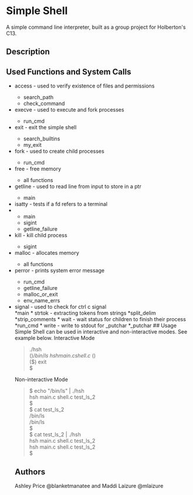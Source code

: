# Simple Shell
A simple command line interpreter, built as a group project for Holberton's
C13.

## Description

## Used Functions and System Calls
<ul><li> access - used to verify existence of files and permissions</li>
<ul><li>search_path</li>
<li>check_command</li>
</ul>
<li>execve - used to execute and fork processes</li>
<ul><li>run_cmd</li></ul>
<li>exit - exit the simple shell</li>
<ul><li>search_builtins</li>
<li>my_exit</li></ul>
<li>fork - used to create child processes</li>
<ul><li>run_cmd</li></ul>
<li>free - free memory</li>
<ul><li>all functions</li></ul>
<li>getline - used to read line from input to store in a ptr</li>
<ul><li>main</li></ul>
<li>isatty - tests if a fd refers to a terminal<li>
<ul><li>main</li>
<li>sigint</li>
<li>getline_failure</li></ul>
<li>kill - kill child process</li>
<ul><li>sigint</li></ul>
<li>malloc - allocates memory</li>
<ul><li>all functions</li></ul>
<li>perror - prints system error message</li>
<ul><li>run_cmd</li>
<li>getline_failure</li>
<li>malloc_or_exit</li>
<li>env_name_errs</li></ul>
<li>signal - used to check for ctrl c signal</li>
  *main
* strtok - extracting tokens from strings
  *split_delim
  *strip_comments
* wait - wait status for children to finish their process
  *run_cmd
* write - write to stdout for _putchar
  *_putchar
## Usage
Simple Shell can be used in interactive and non-interactive modes. See example below.
Interactive Mode

>./hsh\
($) /bin/ls\
hsh main.c shell.c\
($)\
($) exit\
$

Non-interactive Mode
>$ echo "/bin/ls" | ./hsh\
hsh main.c shell.c test_ls_2\
$\
$ cat test_ls_2\
/bin/ls\
/bin/ls\
$\
$ cat test_ls_2 | ./hsh\
hsh main.c shell.c test_ls_2\
hsh main.c shell.c test_ls_2\
$


## Authors
Ashley Price @blanketmanatee and Maddi Laizure @mlaizure
